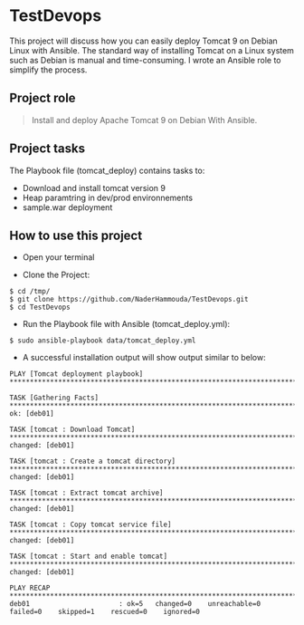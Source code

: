 ﻿# TestDevops
 
This project will discuss how you can easily deploy Tomcat 9 on Debian Linux with Ansible.
The standard way of installing Tomcat on a Linux system such as Debian is manual and time-consuming. I wrote an Ansible role to simplify the process.

## Project role

> Install and deploy Apache Tomcat 9 on Debian With Ansible.

## Project tasks

The Playbook file (tomcat_deploy) contains tasks to:

- Download and install tomcat version 9
- Heap paramtring in dev/prod environnements
- sample.war deployment

## How to use this project

- Open your terminal

- Clone the Project:

```
$ cd /tmp/
$ git clone https://github.com/NaderHammouda/TestDevops.git
$ cd TestDevops
```

- Run the Playbook file with Ansible (tomcat_deploy.yml):

```
$ sudo ansible-playbook data/tomcat_deploy.yml
```

- A successful installation output will show output similar to below:

```
PLAY [Tomcat deployment playbook] **********************************************************************************************************************

TASK [Gathering Facts] *********************************************************************************************************************************
ok: [deb01]

TASK [tomcat : Download Tomcat] ************************************************************************************************************************
changed: [deb01]

TASK [tomcat : Create a tomcat directory] **************************************************************************************************************
changed: [deb01]

TASK [tomcat : Extract tomcat archive] *****************************************************************************************************************
changed: [deb01]

TASK [tomcat : Copy tomcat service file] ***************************************************************************************************************
changed: [deb01]

TASK [tomcat : Start and enable tomcat] ****************************************************************************************************************
changed: [deb01]

PLAY RECAP *********************************************************************************************************************************************
deb01                      : ok=5   changed=0    unreachable=0    failed=0    skipped=1    rescued=0    ignored=0   
```
